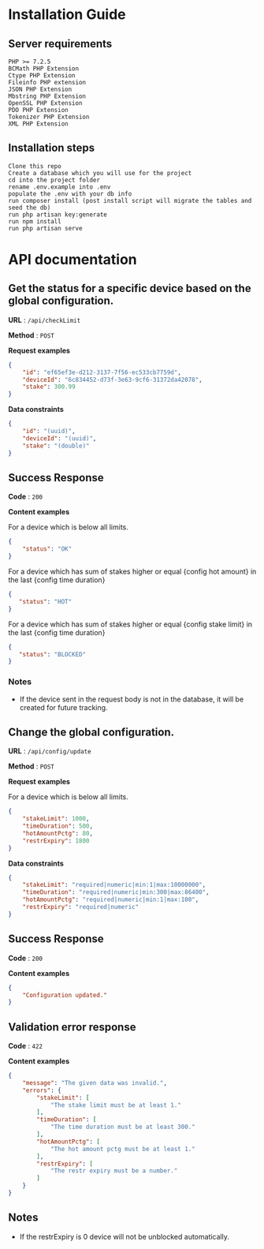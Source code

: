 # Installation Guide

## Server requirements
    PHP >= 7.2.5
    BCMath PHP Extension
    Ctype PHP Extension
    Fileinfo PHP extension
    JSON PHP Extension
    Mbstring PHP Extension
    OpenSSL PHP Extension
    PDO PHP Extension
    Tokenizer PHP Extension
    XML PHP Extension

## Installation steps
    Clone this repo
    Create a database which you will use for the project
    cd into the project folder
    rename .env.example into .env
    populate the .env with your db info
    run composer install (post install script will migrate the tables and seed the db)
    run php artisan key:generate
    run npm install
    run php artisan serve


# API documentation

## Get the status for a specific device based on the global configuration.

**URL** : `/api/checkLimit`

**Method** : `POST`

**Request examples**

```json
{
    "id": "ef65ef3e-d212-3137-7f56-ec533cb7759d",
    "deviceId": "6c834452-d73f-3e63-9cf6-31372da42078",
    "stake": 300.99
}
```

**Data constraints**

```json
{
    "id": "(uuid)",
    "deviceId": "(uuid)",
    "stake": "(double)"
}
```

## Success Response

**Code** : `200`

**Content examples**

For a device which is below all limits.

```json
{
    "status": "OK"
}
```

For a device which has sum of stakes higher or equal {config hot amount} in the last {config time duration}

```json
{
   "status": "HOT"
}
```

For a device which has sum of stakes higher or equal {config stake limit} in the last {config time duration}

```json
{
   "status": "BLOCKED"
}
```

### Notes

* If the device sent in the request body is not in the database, it will be created for future tracking.


## Change the global configuration.

**URL** : `/api/config/update`

**Method** : `POST`

**Request examples**

For a device which is below all limits.

```json
{
    "stakeLimit": 1000,
    "timeDuration": 500,
    "hotAmountPctg": 80,
    "restrExpiry": 1800
}
```

**Data constraints**

```json
{
    "stakeLimit": "required|numeric|min:1|max:10000000",
    "timeDuration": "required|numeric|min:300|max:86400",
    "hotAmountPctg": "required|numeric|min:1|max:100",
    "restrExpiry": "required|numeric"
}
```

## Success Response

**Code** : `200`

**Content examples**


```json
{
    "Configuration updated."
}
```

## Validation error response

**Code** : `422`

**Content examples**


```json
{
    "message": "The given data was invalid.",
    "errors": {
        "stakeLimit": [
            "The stake limit must be at least 1."
        ],
        "timeDuration": [
            "The time duration must be at least 300."
        ],
        "hotAmountPctg": [
            "The hot amount pctg must be at least 1."
        ],
        "restrExpiry": [
            "The restr expiry must be a number."
        ]
    }
}
```

## Notes

* If the restrExpiry is 0 device will not be unblocked automatically.
